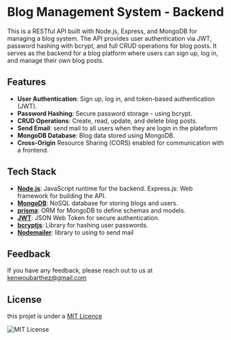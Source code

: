 
# Blog Management System - Backend


This is a RESTful API built with Node.js, Express, and MongoDB for managing a blog system. The API provides user authentication via JWT, password hashing with bcrypt, and full CRUD operations for blog posts. It serves as the backend for a blog platform where users can sign up, log in, and manage their own blog posts.

## Features

- **User Authentication**: Sign up, log in, and token-based authentication (JWT).
- **Password Hashing**: Secure password storage - using bcrypt.
- **CRUD Operations**: Create, read, update, and delete blog posts.
- **Send Email**: send mail to all users when they are login in the plateform
- **MongoDB Database**: Blog data stored using MongoDB.
- **Cross-Origin** Resource Sharing (CORS) enabled for communication with a frontend.
## Tech Stack

- **[Node.js](https://nodejs.org/en)**: JavaScript runtime for the backend.
Express.js: Web framework for building the API.
- **[MongoDB](https://www.mongodb.com/)**: NoSQL database for storing blogs and users.
- **[prisma](https://www.prisma.io/)**: ORM for MongoDB to define schemas and models.
- **[JWT](https://jwt.io/)**: JSON Web Token for secure authentication.
- **[bcryptjs](https://www.npmjs.com/package/bcrypt)**: Library for hashing user passwords.
- **[Nodemailer](https://nodemailer.com/)**: library to using to send mail

## Feedback

If you have any feedback, please reach out to us at kenwoubarthez@gmail.com


## License

this projet is under a  [MIT Licence](https://choosealicense.com/licenses/mit/)


![MIT License](https://img.shields.io/badge/License-MIT-green.svg)
